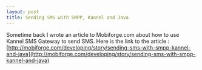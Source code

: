 ```yaml
---
layout: post
title: Sending SMS with SMPP, Kannel and Java
---
```


Sometime back I wrote an article to Mobiforge.com about how to use Kannel SMS Gateway to send SMS.
Here is the link to the article : [http://mobiforge.com/developing/story/sending-sms-with-smpp-kannel-and-java](http://mobiforge.com/developing/story/sending-sms-with-smpp-kannel-and-java)

